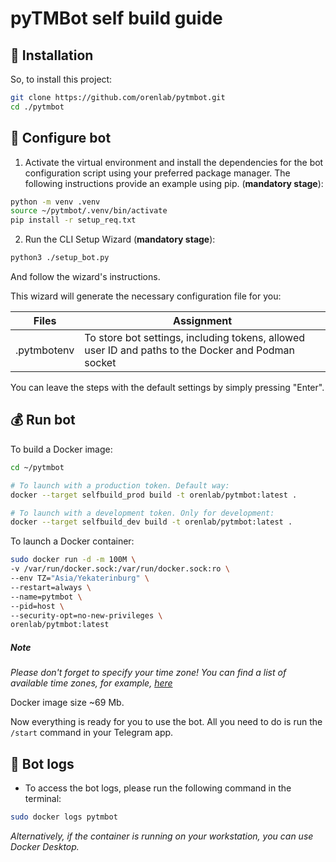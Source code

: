 # pyTMBot self build guide

## 🔌 Installation

So, to install this project:

```bash
git clone https://github.com/orenlab/pytmbot.git
cd ./pytmbot
```

## 🧪 Configure bot

1. Activate the virtual environment and install the dependencies for the bot configuration script using your preferred
   package manager. The following instructions provide an example using pip.
   (__mandatory stage__):

```bash
python -m venv .venv
source ~/pytmbot/.venv/bin/activate
pip install -r setup_req.txt
```

2. Run the CLI Setup Wizard (__mandatory stage__):

```bash
python3 ./setup_bot.py
```

And follow the wizard's instructions.

This wizard will generate the necessary configuration file for you:

| Files       | Assignment                                                                                         |
|-------------|----------------------------------------------------------------------------------------------------|
| .pytmbotenv | To store bot settings, including tokens, allowed user ID and paths to the Docker and Podman socket |

You can leave the steps with the default settings by simply pressing "Enter".

## 💰 Run bot

To build a Docker image:

```bash
cd ~/pytmbot

# To launch with a production token. Default way:
docker --target selfbuild_prod build -t orenlab/pytmbot:latest .

# To launch with a development token. Only for development:
docker --target selfbuild_dev build -t orenlab/pytmbot:latest .
```

To launch a Docker container:

```bash
sudo docker run -d -m 100M \
-v /var/run/docker.sock:/var/run/docker.sock:ro \
--env TZ="Asia/Yekaterinburg" \
--restart=always \
--name=pytmbot \
--pid=host \
--security-opt=no-new-privileges \
orenlab/pytmbot:latest
```

##### **Note**

_Please don't forget to specify your time zone! You can find a list of available time zones, for
example, [here](https://manpages.ubuntu.com/manpages/trusty/man3/DateTime::TimeZone::Catalog.3pm.html)_

Docker image size ~69 Mb.

Now everything is ready for you to use the bot. All you need to do is run the `/start` command in your Telegram app.

## 🚀 Bot logs

- To access the bot logs, please run the following command in the terminal:

```bash
sudo docker logs pytmbot
```

_Alternatively, if the container is running on your workstation, you can use Docker Desktop._